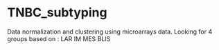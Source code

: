 # TNBC_subtyping
Data normalization and clustering using microarrays data.  Looking for 4 groups based on :  LAR IM MES BLIS
